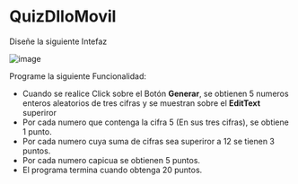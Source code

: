 # QuizDlloMovil

Diseñe la siguiente Intefaz

![image](https://user-images.githubusercontent.com/103154977/186981623-119646b5-19e8-4474-8815-5a2ec0629e7c.png)

Programe la siguiente Funcionalidad: 

- Cuando se realice Click sobre el Botón __Generar__, se obtienen 5 numeros  enteros  aleatorios de tres cifras  y se muestran  sobre el  __EditText__ superiror 
- Por cada numero que  contenga la cifra 5 (En sus tres cifras), se obtiene 1 punto. 
- Por cada numero cuya  suma de  cifras  sea superiror a 12 se tienen 3 puntos.
- Por cada numero capicua se obtienen 5 puntos. 
- El programa termina cuando  obtenga 20 puntos.




